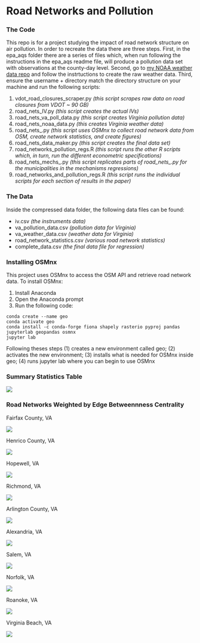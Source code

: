 # Road Networks and Pollution

### The Code

This repo is for a project studying the impact of road network structure on air pollution. In order to recreate the data there are three steps. First, in the epa_aqs folder there are a series of files which, when run following the instructions in the epa_aqs readme file, will produce a pollution data set with observations at the county-day level. Second, go to [my NOAA weather data repo](https://github.com/cat-astrophic/NOAA) and follow the instrtuctions to create the raw weather data. Third, ensure the username + directory match the directory structure on your machine and run the following scripts:

1. vdot_road_closures_scraper.py *(this script scrapes raw data on road closures from VDOT ~ 90 GB)*
2. road_nets_IV.py *(this script creates the actual IVs)*
3. road_nets_va_poll_data.py *(this script creates Virginia pollution data)*
4. road_nets_noaa_data.py *(this creates Virginia weather data)*
5. road_nets_.py *(this script uses OSMnx to collect road network data from OSM, create network statistics, and create figures)*
6. road_nets_data_maker.py *(this script creates the final data set)*
7. road_networks_pollution_regs.R *(this script runs the other R scripts which, in turn, run the different econometric specifications)*
8. road_nets_mechs_.py *(this script replicates parts of road_nets_.py for the municipalities in the mechanisms regressions)*
9. road_networks_and_pollution_regs.R *(this script runs the individual scripts for each section of results in the paper)*

### The Data

Inside the compressed data folder, the following data files can be found:

* iv.csv *(the instruments data)*
* va_pollution_data.csv *(pollution data for Virginia)*
* va_weather_data.csv *(weather data for Virginia)*
* road_network_statistics.csv *(various road network statistics)*
* complete_data.csv *(the final data file for regression)*

### Installing OSMnx

This project uses OSMnx to access the OSM API and retrieve road network data. To install OSMnx:

1. Install Anaconda
2. Open the Anaconda prompt
3. Run the following code:
```
conda create --name geo
conda activate geo
conda install -c conda-forge fiona shapely rasterio pyproj pandas jupyterlab geopandas osmnx
jupyter lab
```

Following theses steps (1) creates a new environment called geo; (2) activates the new environment; (3) installs what is needed for OSMnx inside geo; (4) runs jupyter lab where you can begin to use OSMnx

### Summary Statistics Table

![](images/summary_table.JPG)

### Road Networks Weighted by Edge Betweennness Centrality

Fairfax County, VA

![](images/Fairfax_County__edge_centrality.png)

Henrico County, VA

![](images/Henrico_County__edge_centrality.png)

Hopewell, VA

![](images/Hopewell__edge_centrality.png)

Richmond, VA

![](images/Richmond__edge_centrality.png)

Arlington County, VA

![](images/Arlington_County__edge_centrality.png)

Alexandria, VA

![](images/Alexandria__edge_centrality.png)

Salem, VA

![](images/Salem__edge_centrality.png)

Norfolk, VA

![](images/Norfolk__edge_centrality.png)

Roanoke, VA

![](images/Roanoke__edge_centrality.png)

Virginia Beach, VA

![](images/Virginia_Beach__edge_centrality.png)
